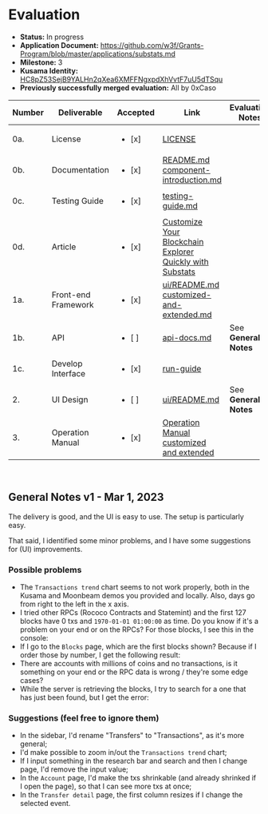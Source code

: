 # Evaluation

- **Status:** In progress
- **Application Document:** https://github.com/w3f/Grants-Program/blob/master/applications/substats.md
- **Milestone:** 3
- **Kusama Identity:** [HC8pZ53SejB9YALHn2qXea6XMFFNgxpdXhVvtF7uU5dTSqu](https://kusama.subscan.io/account/HC8pZ53SejB9YALHn2qXea6XMFFNgxpdXhVvtF7uU5dTSqu)
- **Previously successfully merged evaluation:** All by 0xCaso

| Number | Deliverable | Accepted | Link | Evaluation Notes |
| ------ | ----------- | -------- | ---- |----------------- |
| 0a. | License | <ul><li>[x] </li></ul> | [LICENSE](https://github.com/CESSProject/substats/blob/7258ab4c2374d709ce0e65c14c1befe85e8bfaf9/LICENSE) |  |
| 0b. | Documentation | <ul><li>[x] </li></ul> | [README.md](https://github.com/CESSProject/substats/blob/7258ab4c2374d709ce0e65c14c1befe85e8bfaf9/README.md) <br /> [component-introduction.md](https://github.com/CESSProject/substats/blob/7258ab4c2374d709ce0e65c14c1befe85e8bfaf9/documents/component-introduction.md) |  |
| 0c. | Testing Guide | <ul><li>[x] </li></ul> | [testing-guide.md](https://github.com/CESSProject/substats/blob/7258ab4c2374d709ce0e65c14c1befe85e8bfaf9/documents/testing-guide.md) |  |
| 0d. | Article | <ul><li>[x] </li></ul> | [Customize Your Blockchain Explorer Quickly with Substats](https://medium.com/@CESS_LAB/customize-your-blockchain-explorer-quickly-with-substats-ae7880eb14d1) |  |
| 1a. | Front-end Framework | <ul><li>[x] </li></ul> | [ui/README.md](https://github.com/CESSProject/substats/blob/7258ab4c2374d709ce0e65c14c1befe85e8bfaf9/ui/README.md) <br />  [customized-and-extended.md](https://github.com/CESSProject/substats/blob/7258ab4c2374d709ce0e65c14c1befe85e8bfaf9/documents/customized-and-extended.md) |  |
| 1b. | API | <ul><li>[ ] </li></ul> | [api-docs.md](https://github.com/CESSProject/substats/blob/7258ab4c2374d709ce0e65c14c1befe85e8bfaf9/documents/api-docs.md) | See **General Notes** |
| 1c. | Develop Interface | <ul><li>[x] </li></ul> | [run-guide](https://github.com/CESSProject/substats/tree/7258ab4c2374d709ce0e65c14c1befe85e8bfaf9#5-run-guide) |  |
| 2. | UI Design | <ul><li>[ ] </li></ul> | [ui/README.md](https://github.com/CESSProject/substats/blob/7258ab4c2374d709ce0e65c14c1befe85e8bfaf9/ui/README.md) | See **General Notes** |
| 3. | Operation Manual | <ul><li>[x] </li></ul> | [Operation Manual](https://github.com/CESSProject/substats/blob/7258ab4c2374d709ce0e65c14c1befe85e8bfaf9/README.md)  <br />  [customized and extended](https://github.com/CESSProject/substats/blob/7258ab4c2374d709ce0e65c14c1befe85e8bfaf9/documents/customized-and-extended.md) |  |
<br/>

## General Notes v1 - Mar 1, 2023
The delivery is good, and the UI is easy to use. The setup is particularly easy.

That said, I identified some minor problems, and I have some suggestions for (UI) improvements.

### Possible problems
- The `Transactions trend` chart seems to not work properly, both in the Kusama and Moonbeam demos you provided and locally. Also, days go from right to the left in the x axis.
- I tried other RPCs (Rococo Contracts and Statemint) and the first 127 blocks have 0 txs and `1970-01-01 01:00:00` as time. Do you know if it's a problem on your end or on the RPCs? For those blocks, I see this in the console:
- If I go to the `Blocks` page, which are the first blocks shown? Because if I order those by number, I get the following result:
- There are accounts with millions of coins and no transactions, is it something on your end or the RPC data is wrong / they're some edge cases?
- While the server is retrieving the blocks, I try to search for a one that has just been found, but I get the error:
  
### Suggestions (feel free to ignore them)
- In the sidebar, I'd rename "Transfers" to "Transactions", as it's more general;
- I'd make possible to zoom in/out the `Transactions trend` chart;
- If I input something in the research bar and search and then I change page, I'd remove the input value;
- In the `Account` page, I'd make the txs shrinkable (and already shrinked if I open the page), so that I can see more txs at once;
- In the `Transfer detail` page, the first column resizes if I change the selected event.